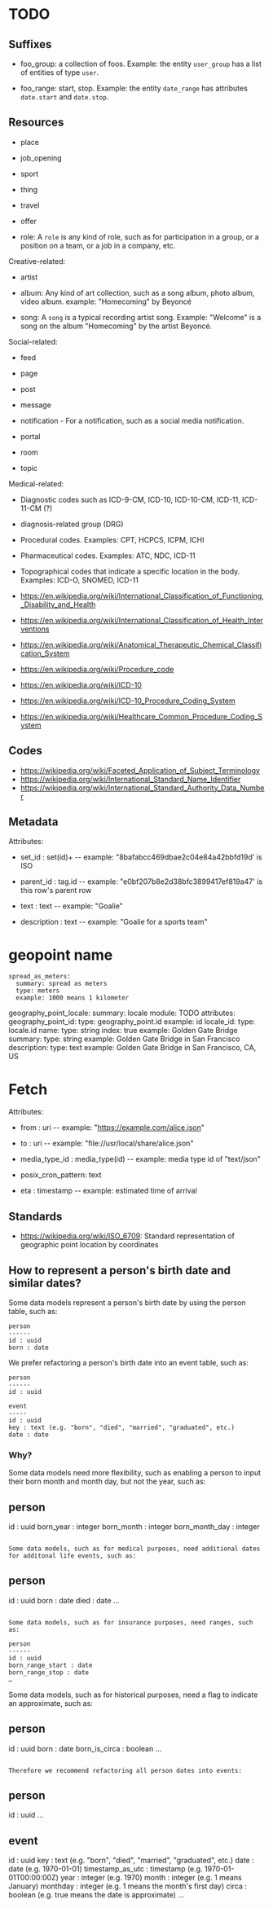 # TODO

## Suffixes

* foo_group: a collection of foos. Example: the entity `user_group` has a list of entities of type `user`.

* foo_range: start, stop. Example: the entity `date_range` has attributes `date.start` and `date.stop`.

## Resources

* place

* job_opening

* sport

* thing

* travel

* offer

* role: A `role` is any kind of role, such as for participation in a group, or a position on a team, or a job in a company, etc.

Creative-related:

* artist

* album: Any kind of art collection, such as a song album, photo album, video album.
    example: "Homecoming" by Beyoncé

* song: A `song` is a typical recording artist song. Example: "Welcome" is a song on the album "Homecoming" by the artist Beyoncé.

Social-related:

* feed

* page

* post

* message

* notification - For a notification, such as a social media notification.

* portal

* room

* topic

Medical-related:

* Diagnostic codes such as ICD-9-CM, ICD-10, ICD-10-CM, ICD-11, ICD-11-CM (?)

* diagnosis-related group (DRG)

* Procedural codes. Examples: CPT, HCPCS, ICPM, ICHI

* Pharmaceutical codes. Examples: ATC, NDC, ICD-11

* Topographical codes that indicate a specific location in the body. Examples: ICD-O, SNOMED, ICD-11

* https://en.wikipedia.org/wiki/International_Classification_of_Functioning,_Disability_and_Health

* https://en.wikipedia.org/wiki/International_Classification_of_Health_Interventions

* https://en.wikipedia.org/wiki/Anatomical_Therapeutic_Chemical_Classification_System

* https://en.wikipedia.org/wiki/Procedure_code

* https://en.wikipedia.org/wiki/ICD-10

* https://en.wikipedia.org/wiki/ICD-10_Procedure_Coding_System

* https://en.wikipedia.org/wiki/Healthcare_Common_Procedure_Coding_System


## Codes

* https://wikipedia.org/wiki/Faceted_Application_of_Subject_Terminology
* https://wikipedia.org/wiki/International_Standard_Name_Identifier
* https://wikipedia.org/wiki/International_Standard_Authority_Data_Number

## Metadata

Attributes:

* set_id : set(id)+ -- example: "8bafabcc469dbae2c04e84a42bbfd19d' is ISO

* parent_id : tag.id -- example: "e0bf207b8e2d38bfc3899417ef819a47' is this row's parent row

* text : text -- example: "Goalie"

* description : text -- example: "Goalie for a sports team"

# geopoint name

    spread_as_meters:
      summary: spread as meters
      type: meters
      example: 1000 means 1 kilometer
geography_point_locale:
  summary: locale
  module: TODO
  attributes:
    geography_point_id:
      type: geography_point.id
      example: id
    locale_id:
      type: locale.id
    name:
      type: string
      index: true
      example: Golden Gate Bridge
    summary:
      type: string
      example: Golden Gate Bridge in San Francisco
    description:
      type: text
      example: Golden Gate Bridge in San Francisco, CA, US

# Fetch

Attributes:

* from : uri -- example: "https://example.com/alice.json"

* to : uri -- example: "file://usr/local/share/alice.json"

* media_type_id : media_type(id) -- example: media type id of "text/json"

* posix_cron_pattern:  text

* eta : timestamp -- example: estimated time of arrival

## Standards

* https://wikipedia.org/wiki/ISO_6709: Standard representation of geographic point location by coordinates



## How to represent a person's birth date and similar dates?

Some data models represent a person's birth date by using the person table, such as:

```
person
------
id : uuid
born : date
```

We prefer refactoring a person's birth date into an event table, such as:

```
person
------
id : uuid

event
-----
id : uuid
key : text (e.g. "born", "died", "married", "graduated", etc.)
date : date
```


### Why?

Some data models need more flexibility, such as enabling a person to input their born month and month day, but not the year, such as:

person
------
id : uuid
born_year : integer
born_month : integer
born_month_day : integer
```

Some data models, such as for medical purposes, need additional dates for additonal life events, such as:

```
person
------
id : uuid
born : date
died : date
…
```

Some data models, such as for insurance purposes, need ranges, such as:

person
------
id : uuid
born_range_start : date
born_range_stop : date
…
```

Some data models, such as for historical purposes, need a flag to indicate an approximate, such as:

person
------
id : uuid
born : date
born_is_circa : boolean
…
```

Therefore we recommend refactoring all person dates into events:

```
person
------
id : uuid
…

event
-----
id : uuid
key : text (e.g. "born", "died", "married", "graduated", etc.)
date : date (e.g. 1970-01-01)
timestamp_as_utc : timestamp (e.g. 1970-01-01T00:00:00Z)
year : integer (e.g. 1970)
month : integer (e.g. 1 means January)
monthday : integer (e.g. 1 means the month's first day)
circa : boolean (e.g. true means the date is approximate)
…


